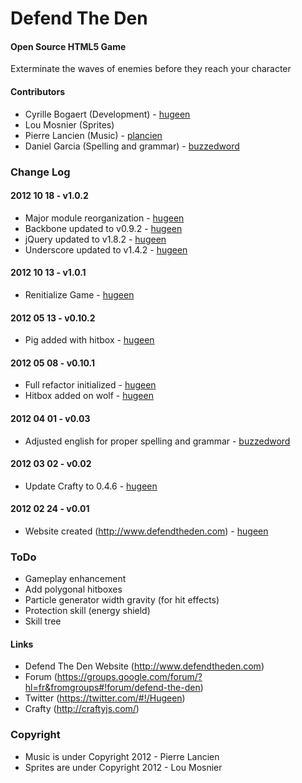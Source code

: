 Defend The Den
==============

#### Open Source HTML5 Game ####

Exterminate the waves of enemies before they reach your character

#### Contributors ####

* Cyrille Bogaert (Development) - [hugeen](https://github.com/hugeen)
* Lou Mosnier (Sprites)
* Pierre Lancien (Music) - [plancien](https://github.com/plancien)
* Daniel Garcia (Spelling and grammar) - [buzzedword](https://github.com/buzzedword)

### Change Log ###

#### 2012 10 18 - v1.0.2
* Major module reorganization - [hugeen](https://github.com/hugeen)
* Backbone updated to v0.9.2 - [hugeen](https://github.com/hugeen)
* jQuery updated to v1.8.2 - [hugeen](https://github.com/hugeen)
* Underscore updated to v1.4.2 - [hugeen](https://github.com/hugeen)

#### 2012 10 13 - v1.0.1
* Renitialize Game - [hugeen](https://github.com/hugeen)

#### 2012 05 13 - v0.10.2
* Pig added with hitbox - [hugeen](https://github.com/hugeen)

#### 2012 05 08 - v0.10.1

* Full refactor initialized - [hugeen](https://github.com/hugeen)
* Hitbox added on wolf - [hugeen](https://github.com/hugeen)

#### 2012 04 01 - v0.03

* Adjusted english for proper spelling and grammar - [buzzedword](https://github.com/buzzedword)

#### 2012 03 02 - v0.02

* Update Crafty to 0.4.6 - [hugeen](https://github.com/hugeen)

#### 2012 02 24 - v0.01

* Website created (http://www.defendtheden.com) - [hugeen](https://github.com/hugeen)

### ToDo ###

* Gameplay enhancement
* Add polygonal hitboxes
* Particle generator width gravity (for hit effects)
* Protection skill (energy shield)
* Skill tree

#### Links ####

* Defend The Den Website (http://www.defendtheden.com)
* Forum (https://groups.google.com/forum/?hl=fr&fromgroups#!forum/defend-the-den)
* Twitter (https://twitter.com/#!/Hugeen)
* Crafty (http://craftyjs.com/)

### Copyright ###

* Music is under Copyright 2012 - Pierre Lancien
* Sprites are under Copyright 2012 - Lou Mosnier